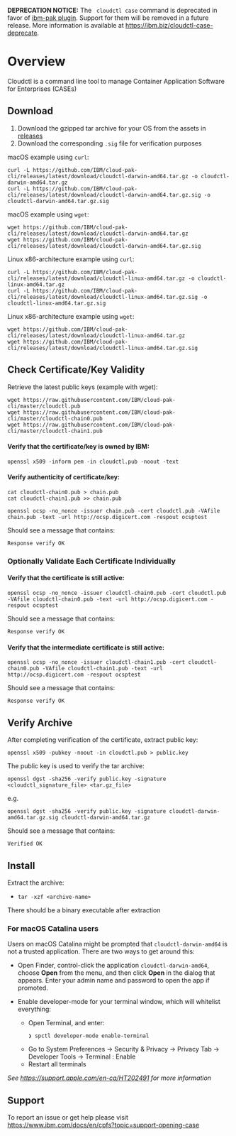**DEPRECATION NOTICE:**  The ` cloudctl case` command is deprecated in favor of [ibm-pak plugin](https://github.com/IBM/ibm-pak-plugin). Support for them will be removed in a future release. More information is available at https://ibm.biz/cloudctl-case-deprecate.

# Overview
Cloudctl is a command line tool to manage Container Application Software for Enterprises (CASEs) 


## Download

1. Download the gzipped tar archive for your OS from the assets in [releases](https://github.com/IBM/cloud-pak-cli/releases)
2. Download the corresponding `.sig` file for verification purposes

macOS example using `curl`:
```
curl -L https://github.com/IBM/cloud-pak-cli/releases/latest/download/cloudctl-darwin-amd64.tar.gz -o cloudctl-darwin-amd64.tar.gz
curl -L https://github.com/IBM/cloud-pak-cli/releases/latest/download/cloudctl-darwin-amd64.tar.gz.sig -o cloudctl-darwin-amd64.tar.gz.sig
```

macOS example using `wget`:
```
wget https://github.com/IBM/cloud-pak-cli/releases/latest/download/cloudctl-darwin-amd64.tar.gz
wget https://github.com/IBM/cloud-pak-cli/releases/latest/download/cloudctl-darwin-amd64.tar.gz.sig
```

Linux x86-architecture example using `curl`:
```
curl -L https://github.com/IBM/cloud-pak-cli/releases/latest/download/cloudctl-linux-amd64.tar.gz -o cloudctl-linux-amd64.tar.gz
curl -L https://github.com/IBM/cloud-pak-cli/releases/latest/download/cloudctl-linux-amd64.tar.gz.sig -o cloudctl-linux-amd64.tar.gz.sig
```

Linux x86-architecture example using `wget`:
```
wget https://github.com/IBM/cloud-pak-cli/releases/latest/download/cloudctl-linux-amd64.tar.gz
wget https://github.com/IBM/cloud-pak-cli/releases/latest/download/cloudctl-linux-amd64.tar.gz.sig
```


## Check Certificate/Key Validity

Retrieve the latest public keys (example with wget):
```
wget https://raw.githubusercontent.com/IBM/cloud-pak-cli/master/cloudctl.pub
wget https://raw.githubusercontent.com/IBM/cloud-pak-cli/master/cloudctl-chain0.pub
wget https://raw.githubusercontent.com/IBM/cloud-pak-cli/master/cloudctl-chain1.pub
```

#### Verify that the certificate/key is owned by IBM:

```
openssl x509 -inform pem -in cloudctl.pub -noout -text
```

#### Verify authenticity of certificate/key:

```
cat cloudctl-chain0.pub > chain.pub
cat cloudctl-chain1.pub >> chain.pub

openssl ocsp -no_nonce -issuer chain.pub -cert cloudctl.pub -VAfile chain.pub -text -url http://ocsp.digicert.com -respout ocsptest
```

Should see a message that contains:

`Response verify OK`

### Optionally Validate Each Certificate Individually

#### Verify that the certificate is still active:

```
openssl ocsp -no_nonce -issuer cloudctl-chain0.pub -cert cloudctl.pub -VAfile cloudctl-chain0.pub -text -url http://ocsp.digicert.com -respout ocsptest
```

Should see a message that contains:

`Response verify OK`

#### Verify that the intermediate certificate is still active:

```
openssl ocsp -no_nonce -issuer cloudctl-chain1.pub -cert cloudctl-chain0.pub -VAfile cloudctl-chain1.pub -text -url http://ocsp.digicert.com -respout ocsptest
```

Should see a message that contains:

`Response verify OK`


## Verify Archive

After completing verification of the certificate, extract public key:

```
openssl x509 -pubkey -noout -in cloudctl.pub > public.key
```

The public key is used to verify the tar archive:

```
openssl dgst -sha256 -verify public.key -signature <cloudctl_signature_file> <tar.gz_file>
```

e.g.

```
openssl dgst -sha256 -verify public.key -signature cloudctl-darwin-amd64.tar.gz.sig cloudctl-darwin-amd64.tar.gz
```

Should see a message that contains:

`Verified OK`

## Install

Extract the archive:
  - `tar -xzf <archive-name>`

There should be a binary executable after extraction

### For macOS Catalina users

Users on macOS Catalina might be prompted that `cloudctl-darwin-amd64` is not a trusted application. There are two ways to get around this:

- Open Finder, control-click  the application `cloudctl-darwin-amd64`, choose **Open** from the menu, and then click **Open** in the dialog that appears. Enter your admin name and password to open the app if promoted.

- Enable developer-mode for your terminal window, which will whitelist everything:
  -  Open Terminal, and enter:
       ```console
       ❯ spctl developer-mode enable-terminal 
      ```
  - Go to System Preferences -> Security & Privacy -> Privacy Tab -> Developer Tools -> Terminal : Enable
  - Restart all terminals

_See https://support.apple.com/en-ca/HT202491 for more information_

## Support

To report an issue or get help please visit https://www.ibm.com/docs/en/cpfs?topic=support-opening-case

